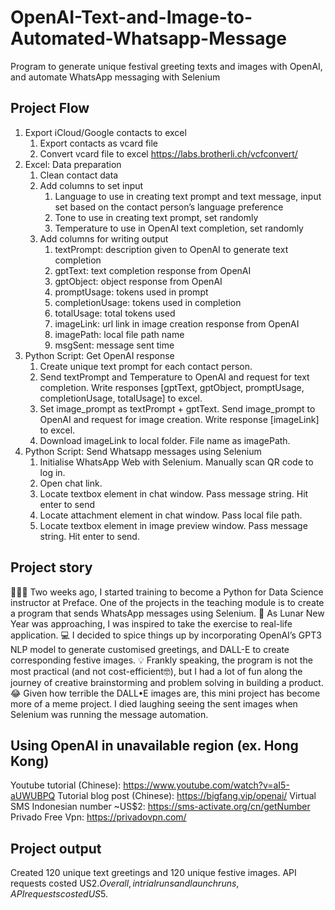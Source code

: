 # OpenAI-Text-and-Image-to-Automated-Whatsapp-Message
Program to generate unique festival greeting texts and images with OpenAI, and automate WhatsApp messaging with Selenium

## Project Flow
1. Export iCloud/Google contacts to excel
    1. Export contacts as vcard file
    2. Convert vcard file to excel https://labs.brotherli.ch/vcfconvert/
2. Excel: Data preparation
    1. Clean contact data
    2. Add columns to set input
        1. Language to use in creating text prompt and text message, input set based on the contact person’s language preference
        2. Tone to use in creating text prompt, set randomly
        3. Temperature to use in OpenAI text completion, set randomly
    3. Add columns for writing output
        1. textPrompt: description given to OpenAI to generate text completion
        2. gptText: text completion response from OpenAI
        3. gptObject: object response from OpenAI
        4. promptUsage: tokens used in prompt
        5. completionUsage: tokens used in completion
        6. totalUsage: total tokens used
        7. imageLink: url link in image creation response from OpenAI
        8. imagePath: local file path name
        9. msgSent: message sent time
3. Python Script: Get OpenAI response
    1. Create unique text prompt for each contact person.
    2. Send textPrompt and Temperature to OpenAI and request for text completion. Write responses [gptText, gptObject, promptUsage, completionUsage, totalUsage] to excel.
    3. Set image_prompt as textPrompt + gptText. Send image_prompt to OpenAI and request for image creation. Write response [imageLink] to excel.
    4. Download imageLink to local folder. File name as imagePath.
4. Python Script: Send Whatsapp messages using Selenium
    1. Initialise WhatsApp Web with Selenium. Manually scan QR code to log in.
    2. Open chat link.
    3. Locate textbox element in chat window. Pass message string. Hit enter to send
    4. Locate attachment element in chat window. Pass local file path.
    5. Locate textbox element in image preview window. Pass message string. Hit enter to send.

## Project story
👩🏻‍💻 Two weeks ago, I started training to become a Python for Data Science instructor at Preface. One of the projects in the teaching module is to create a program that sends WhatsApp messages using Selenium. 
🧧 As Lunar New Year was approaching, I was inspired to take the exercise to real-life application. 
💻 I decided to spice things up by incorporating OpenAI’s GPT3 NLP model to generate customised greetings, and DALL-E to create corresponding festive images. 
💡 Frankly speaking, the program is not the most practical (and not cost-efficient🤓), but I had a lot of fun along the journey of creative brainstorming and problem solving in building a product.
😂 Given how terrible the DALL•E images are, this mini project has become more of a meme project. I died laughing seeing the sent images when Selenium was running the message automation.

## Using OpenAI in unavailable region (ex. Hong Kong)
Youtube tutorial (Chinese): https://www.youtube.com/watch?v=aI5-aUWUBPQ
Tutorial blog post (Chinese): https://bigfang.vip/openai/
Virtual SMS Indonesian number ~US$2: https://sms-activate.org/cn/getNumber
Privado Free Vpn: https://privadovpn.com/

## Project output
Created 120 unique text greetings and 120 unique festive images. API requests costed US$2.
Overall, in trial runs and launch runs, API requests costed US$5.
